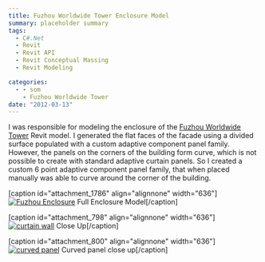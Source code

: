 ```yaml
---
title: Fuzhou Worldwide Tower Enclosure Model
summary: placeholder summary
tags:
  - C#.Net
  - Revit
  - Revit API
  - Revit Conceptual Massing
  - Revit Modeling

categories:
  - - som
    - Fuzhou Worldwide Tower
date: "2012-03-13"
---
```


I was responsible for modeling the enclosure of the [Fuzhou Worldwide Tower](http://www.ericanastas.com/category/portfolio/som/projects-som/fwt/) Revit model. I generated the flat faces of the facade using a divided surface populated with a custom adaptive component panel family. However, the panels on the corners of the building form curve, which is not possible to create with standard adaptive curtain panels. So I created a custom 6 point adaptive component panel family, that when placed manually was able to curve around the corner of the building.

\[caption id="attachment_1786" align="alignnone" width="636"\][![](http://www.ericanastas.com/wp-content/uploads/2012/03/Fuzhou-Enclosure-636x1126.jpg "Fuzhou Enclosure")](Fuzhou-Enclosure.jpg) Full Enclosure Model\[/caption\]

\[caption id="attachment_798" align="alignnone" width="636"\][![](http://www.ericanastas.com/wp-content/uploads/2012/04/curtain-wall-636x477.jpg "curtain wall")](http://www.ericanastas.com/fwt-enclosure/curtain-wall/) Close Up\[/caption\]

\[caption id="attachment_800" align="alignnone" width="636"\][![](http://www.ericanastas.com/wp-content/uploads/2012/04/curved-panel-636x1307.jpg "curved panel")](curved-panel.jpg) Curved panel close up\[/caption\]
